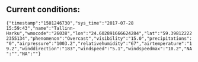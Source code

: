 ## Current conditions: 
 ``` {"timestamp":"1501246730","sys_time":"2017-07-28 15:59:43","name":"Tallinn-Harku","wmocode":"26038","lon":"24.602891666624284","lat":"59.398122222355134","phenomenon":"Overcast","visibility":"15.0","precipitations":"0","airpressure":"1003.2","relativehumidity":"67","airtemperature":"19.2","winddirection":"183","windspeed":"5.1","windspeedmax":"10.2","NA":"","NA":""} ```
